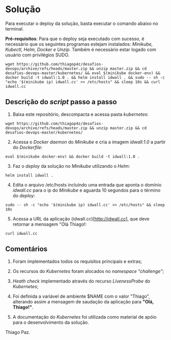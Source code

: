 # Solução

Para executar o deploy da solução, basta executar o comando abaixo no terminal.

**Pré-requisitos**: Para que o deploy seja executado com sucesso, é necessário que os seguintes programas estejam instalados: *Minikube, Kubectl, Helm, Docker e Unzip*. Também é necessário estar logado com usuário com privilégios SUDO.

``` wget https://github.com/thiagop4z/desafios-devops/archive/refs/heads/master.zip && unzip master.zip && cd desafios-devops-master/kubernetes/ && eval $(minikube docker-env) && docker build -t idwall:1.0 . && helm install idwall . && sudo -- sh -c "echo '$(minikube ip) idwall.cc' >> /etc/hosts" && sleep 10s && curl idwall.cc ```

## Descrição do *script* passo a passo

1. Baixa este repositório, descompacta e acessa pasta *kubernetes*:

``` wget https://github.com/thiagop4z/desafios-devops/archive/refs/heads/master.zip && unzip master.zip && cd desafios-devops-master/kubernetes/ ```

2. Acessa o *Docker daemon* do *Minikube* e cria a imagem *idwall:1.0* a partir do *Dockerfile*:

``` eval $(minikube docker-env) && docker build -t idwall:1.0 . ```

3. Faz o *deploy* da solução no *Minikube* utilizando o *Helm*:

``` helm install idwall . ```

4. Edita o arquivo /etc/hosts incluindo uma entrada que aponta o domínio *idwall.cc* para o ip do *Minikube* e aguarda 10 segundos para o término do *deploy*:

``` sudo -- sh -c "echo '$(minikube ip) idwall.cc' >> /etc/hosts" && sleep 10s ```

5. Acessa a URL da aplicação (idwall.cc)[http://idwall.cc], que deve retornar a mensagem "Olá Thiago!:

``` curl idwall.cc ```

## Comentários

1. Foram implementados todos os requisitos principais e extras;

2. Os recursos do *Kubernetes* foram alocados no *namespace "challenge"*;

3. *Heath check* implementado através do recurso *LivenessProbe* do *Kubernetes*;

4. Foi definida a variável de ambiente $NAME com o valor "Thiago", alterando assim a mensagem de saudação da aplicação para **"Olá, Thiago!"**.

5. A documentação do *Kubernetes* foi utilizada como material de apóio para o desenvolvimento da solução.

Thiago Paz.